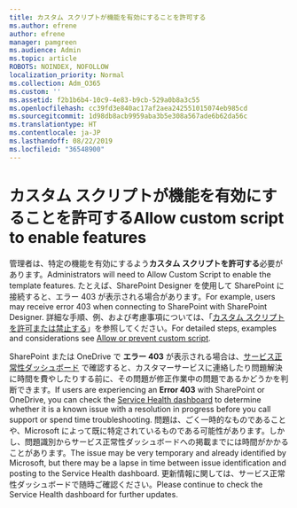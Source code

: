 ```yaml
---
title: カスタム スクリプトが機能を有効にすることを許可する
ms.author: efrene
author: efrene
manager: pamgreen
ms.audience: Admin
ms.topic: article
ROBOTS: NOINDEX, NOFOLLOW
localization_priority: Normal
ms.collection: Adm_O365
ms.custom: ''
ms.assetid: f2b1b6b4-10c9-4e83-b9cb-529a0b8a3c55
ms.openlocfilehash: cc39fd3e840ac17af2aea242551015074eb985cd
ms.sourcegitcommit: 1d98db8acb9959aba3b5e308a567ade6b62da56c
ms.translationtype: HT
ms.contentlocale: ja-JP
ms.lasthandoff: 08/22/2019
ms.locfileid: "36548900"
---
```

# <a name="allow-custom-script-to-enable-features"></a><span data-ttu-id="c7121-102">カスタム スクリプトが機能を有効にすることを許可する</span><span class="sxs-lookup"><span data-stu-id="c7121-102">Allow custom script to enable features</span></span>

<span data-ttu-id="c7121-103">管理者は、特定の機能を有効にするよう**カスタム スクリプトを許可する**必要があります。</span><span class="sxs-lookup"><span data-stu-id="c7121-103">Administrators will need to Allow Custom Script to enable the template features.</span></span> <span data-ttu-id="c7121-104">たとえば、SharePoint Designer を使用して SharePoint に接続すると、エラー 403 が表示される場合があります。</span><span class="sxs-lookup"><span data-stu-id="c7121-104">For example, users may receive error 403 when connecting to SharePoint with SharePoint Designer.</span></span> <span data-ttu-id="c7121-105">詳細な手順、例、および考慮事項については、「[カスタム スクリプトを許可または禁止する](https://docs.microsoft.com/sharepoint/allow-or-prevent-custom-script)」を参照してください。</span><span class="sxs-lookup"><span data-stu-id="c7121-105">For detailed steps, examples and considerations see [Allow or prevent custom script](https://docs.microsoft.com/sharepoint/allow-or-prevent-custom-script).</span></span>

<span data-ttu-id="c7121-106">SharePoint または OneDrive で **エラー 403** が表示される場合は、[サービス正常性ダッシュボード](https://admin.microsoft.com/AdminPortal/Home#/servicehealth) で確認すると、カスタマーサービスに連絡したり問題解決に時間を費やしたりする前に、その問題が修正作業中の問題であるかどうかを判断できます。</span><span class="sxs-lookup"><span data-stu-id="c7121-106">If users are experiencing an **Error 403** with SharePoint or OneDrive, you can check the [Service Health dashboard](https://admin.microsoft.com/AdminPortal/Home#/servicehealth) to determine whether it is a known issue with a resolution in progress before you call support or spend time troubleshooting.</span></span> <span data-ttu-id="c7121-107">問題は、ごく一時的なものであることや、Microsoft によって既に特定されているものである可能性があります。しかし、問題識別からサービス正常性ダッシュボードへの掲載までには時間がかかることがあります。</span><span class="sxs-lookup"><span data-stu-id="c7121-107">The issue may be very temporary and already identified by Microsoft, but there may be a lapse in time between issue identification and posting to the Service Health dashboard.</span></span> <span data-ttu-id="c7121-108">更新情報に関しては、サービス正常性ダッシュボードで随時ご確認ください。</span><span class="sxs-lookup"><span data-stu-id="c7121-108">Please continue to check the Service Health dashboard for further updates.</span></span>

